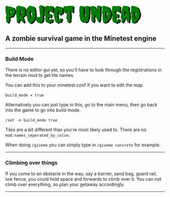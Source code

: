 ![project undead](https://github.com/jordan4ibanez/project_undead/blob/main/menu/header.png?raw=true "project undead")


 ## A zombie survival game in the Minetest engine

---


### Build Mode

There is no editor gui yet, so you'll have to look through the registrations in the terrain mod to get tile names.

You can add this to your minetest.conf if you want to edit the map.

```build_mode = true```

Alternatively you can just type in this, go to the main menu, then go back into the game to go into build mode.

```/set -n build_mode true```

Tiles are a bit different than you're most likely used to. There are no ``mod:names_seperated_by_colon``.

When doing ``/giveme`` you can simply type in ``/giveme concrete`` for example.

---

### Climbing over things

If you come to an obstacle in the way, say a barrier, sand bag, guard rail, low fence, you could hold space and forwards
to climb over it. You can not climb over everything, so plan your getaway accordingly.

---